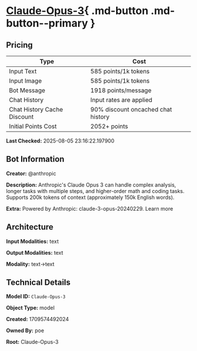 # [Claude-Opus-3](https://poe.com/Claude-Opus-3){ .md-button .md-button--primary }

## Pricing

| Type | Cost |
|------|------|
| Input Text | 585 points/1k tokens |
| Input Image | 585 points/1k tokens |
| Bot Message | 1918 points/message |
| Chat History | Input rates are applied |
| Chat History Cache Discount | 90% discount oncached chat history |
| Initial Points Cost | 2052+ points |

**Last Checked:** 2025-08-05 23:16:22.197900


## Bot Information

**Creator:** @anthropic

**Description:** Anthropic's Claude Opus 3 can handle complex analysis, longer tasks with multiple steps, and higher-order math and coding tasks. Supports 200k tokens of context (approximately 150k English words).

**Extra:** Powered by Anthropic: claude-3-opus-20240229. Learn more


## Architecture

**Input Modalities:** text

**Output Modalities:** text

**Modality:** text->text


## Technical Details

**Model ID:** `Claude-Opus-3`

**Object Type:** model

**Created:** 1709574492024

**Owned By:** poe

**Root:** Claude-Opus-3
